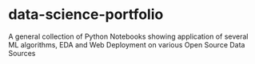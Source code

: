 # data-science-portfolio
A general collection of Python Notebooks showing application of several ML algorithms, EDA and Web Deployment on various Open Source Data Sources

